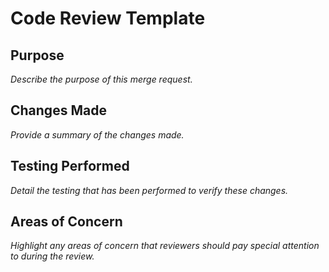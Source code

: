 # Code Review Template

## Purpose
_Describe the purpose of this merge request._

## Changes Made
_Provide a summary of the changes made._

## Testing Performed
_Detail the testing that has been performed to verify these changes._

## Areas of Concern
_Highlight any areas of concern that reviewers should pay special attention to during the review._

